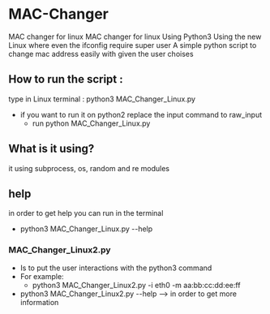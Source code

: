 # MAC-Changer
 MAC changer for linux
MAC changer for linux
Using Python3
Using the new Linux where even the ifconfig require super user
A simple python script to change mac address easily with given the user choises 

## How to run the script :
type in Linux terminal : python3 MAC_Changer_Linux.py

* if you want to run it on python2 replace the input command to raw_input
   * run python MAC_Changer_Linux.py

## What is it using?
it using subprocess, os, random and re modules 

## help
in order to get help you can run in the terminal
* python3 MAC_Changer_Linux.py --help


### MAC_Changer_Linux2.py
* Is to put the user interactions with the python3 command
* For example:
   * python3 MAC_Changer_Linux2.py -i eth0 -m aa:bb:cc:dd:ee:ff
* python3 MAC_Changer_Linux2.py --help --> in order to get more information
